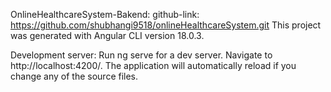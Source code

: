 OnlineHealthcareSystem-Bakend:
     github-link: https://github.com/shubhangi9518/onlineHealthcareSystem.git
     This project was generated with Angular CLI version 18.0.3.
     
Development server:
   Run ng serve for a dev server. Navigate to http://localhost:4200/.
   The application will automatically reload if you change any of the source files.
   
